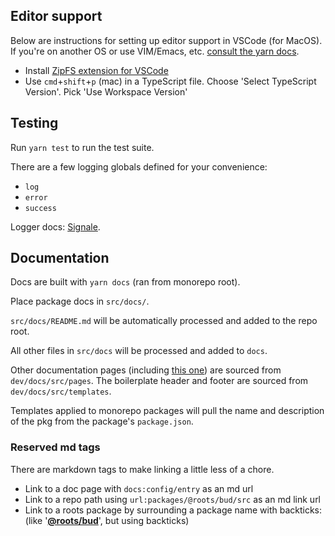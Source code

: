 ## Editor support

Below are instructions for setting up editor support in VSCode (for MacOS). If you're on another OS or use VIM/Emacs, etc. [consult the yarn docs](https://yarnpkg.com/getting-started/editor-sdks).

- Install [ZipFS extension for VSCode](https://marketplace.visualstudio.com/items?itemName=arcanis.vscode-zipfs)
- Use `cmd`+`shift`+`p` (mac) in a TypeScript file. Choose 'Select TypeScript Version'. Pick 'Use Workspace Version'

## Testing

Run `yarn test` to run the test suite.

There are a few logging globals defined for your convenience:

- `log`
- `error`
- `success`

Logger docs: [Signale](https://github.com/klaussinani/signale).

## Documentation

Docs are built with `yarn docs` (ran from monorepo root).

Place package docs in `src/docs/`.

`src/docs/README.md` will be automatically processed and added to the repo root.

All other files in `src/docs` will be processed and added to `docs`.

Other documentation pages (including [this one](https://github.com/roots/bud/tree/stable/dev/docs/src/pages/dev.md)) are sourced from `dev/docs/src/pages`. The boilerplate header and footer are sourced from `dev/docs/src/templates`.

Templates applied to monorepo packages will pull the name and description of the pkg from the package's `package.json`.

### Reserved md tags

There are markdown tags to make linking a little less of a chore.

- Link to a doc page with `docs:config/entry` as an md url
- Link to a repo path using `url:packages/@roots/bud/src` as an md link url
- Link to a roots package by surrounding a package name with backticks: (like '[**@roots/bud**](https://github.com/roots/bud)', but using backticks)
